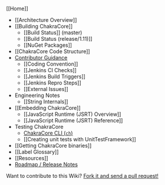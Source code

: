 [[Home]]

* [[Architecture Overview]]
* [[Building ChakraCore]]
  * [[Build Status]] (master)
  * [[Build Status (release/1.11)]]
  * [[NuGet Packages]]
* [[ChakraCore Code Structure]] 
* [Contributor Guidance](https://github.com/Microsoft/ChakraCore/blob/master/CONTRIBUTING.md)
  * [[Coding Convention]]
  * [[Jenkins CI Checks]]
  * [[Jenkins Build Triggers]]
  * [[Jenkins Repro Steps]]
  * [[External Issues]]
* Engineering Notes
  * [[String Internals]]
* [[Embedding ChakraCore]]
  * [[JavaScript Runtime (JSRT) Overview]]
  * [[JavaScript Runtime (JSRT) Reference]]
* Testing ChakraCore
  * [ChakraCore CLI (`ch`)](https://github.com/Microsoft/ChakraCore/wiki/ch-cli)
  * [[Creating unit tests with UnitTestFramework]]
* [[Getting ChakraCore binaries]]
* [[Label Glossary]]
* [[Resources]]
* [Roadmap / Release Notes](https://github.com/Microsoft/ChakraCore/wiki/Roadmap)

Want to contribute to this Wiki? [Fork it and send a pull request!](https://github.com/Microsoft/ChakraCore-wiki)
